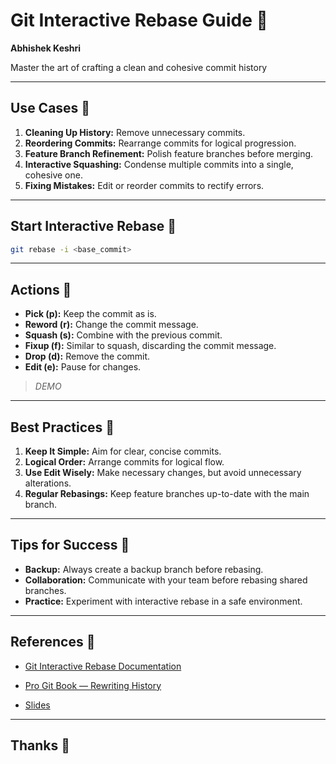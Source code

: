 # Git Interactive Rebase Guide 

**Abhishek Keshri**

Master the art of crafting a clean and cohesive commit history

---

## Use Cases 

1. **Cleaning Up History:** Remove unnecessary commits.
2. **Reordering Commits:** Rearrange commits for logical progression.
3. **Feature Branch Refinement:** Polish feature branches before merging.
4. **Interactive Squashing:** Condense multiple commits into a single, cohesive one.
5. **Fixing Mistakes:** Edit or reorder commits to rectify errors.

---

## Start Interactive Rebase 

```bash
git rebase -i <base_commit>
```

---

## Actions 

- **Pick (p):** Keep the commit as is.
- **Reword (r):** Change the commit message.
- **Squash (s):** Combine with the previous commit.
- **Fixup (f):** Similar to squash, discarding the commit message.
- **Drop (d):** Remove the commit.
- **Edit (e):** Pause for changes.

> _DEMO_

---

## Best Practices 

1. **Keep It Simple:** Aim for clear, concise commits.
2. **Logical Order:** Arrange commits for logical flow.
3. **Use Edit Wisely:** Make necessary changes, but avoid unnecessary alterations.
4. **Regular Rebasings:** Keep feature branches up-to-date with the main branch.

---

## Tips for Success 

- **Backup:** Always create a backup branch before rebasing.
- **Collaboration:** Communicate with your team before rebasing shared branches.
- **Practice:** Experiment with interactive rebase in a safe environment.

---

## References 

- [Git Interactive Rebase Documentation](https://git-scm.com/docs/git-rebase#_interactive_mode)
- [Pro Git Book — Rewriting History](https://git-scm.com/book/en/v2/Git-Tools-Rewriting-History)

- [Slides](https://github.com/2KAbhishek/talks/blob/main/interactive-rebase-guide.md)

---

## Thanks 

